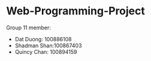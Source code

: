 # Web-Programming-Project
Group 11 member:
- Dat Duong: 100886108
- Shadman Shan:100867403
- Quincy Chan: 100894159
